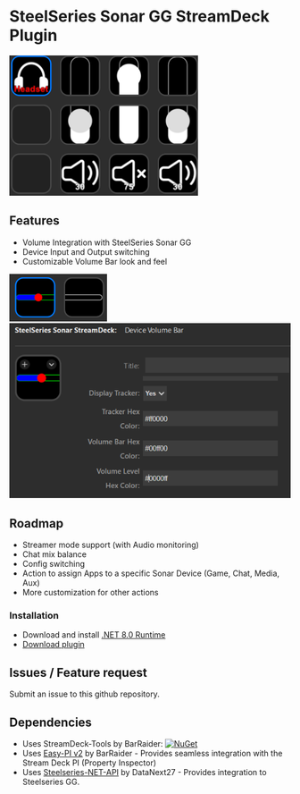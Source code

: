 
# SteelSeries Sonar GG StreamDeck Plugin

<img src="/Examples/Example Layout.png">

## Features
* Volume Integration with SteelSeries Sonar GG
* Device Input and Output switching
* Customizable Volume Bar look and feel
<img src="/Examples/Tracker Volume Bar customization.png">
<img src="/Examples/Volume Bar Property Inspector.png">


## Roadmap
* Streamer mode support (with Audio monitoring)
* Chat mix balance
* Config switching
* Action to assign Apps to a specific Sonar Device (Game, Chat, Media, Aux)
* More customization for other actions

### Installation
* Download and install [.NET 8.0 Runtime](https://dotnet.microsoft.com/en-us/download/dotnet/8.0)
* [Download plugin](https://github.com/jakemoresca/SteelSeries-Sonar-StreamDeck/releases)

## Issues / Feature request
Submit an issue to this github repository.

## Dependencies
* Uses StreamDeck-Tools by BarRaider: [![NuGet](https://img.shields.io/nuget/v/streamdeck-tools.svg?style=flat)](https://www.nuget.org/packages/streamdeck-tools)
* Uses [Easy-PI v2](https://github.com/BarRaider/streamdeck-easypi-v2) by BarRaider - Provides seamless integration with the Stream Deck PI (Property Inspector) 
* Uses [Steelseries-NET-API](https://github.com/DataNext27/SteelSeries-NET-API) by DataNext27 - Provides integration to Steelseries GG.

